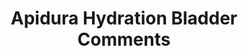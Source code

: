 ---
layout: community
category: community
title: "Apidura Hydration Bladder Comments"
description: "Really love this bladder. Have been using it daily for 6+ months now. excellent. For more water volume, I don't don't roll the top. I have that Apidira bladder, am currently using it on the wolf’s lair route in Italy. It’s worked great so far in my Oveja Negra frame bag, very happy with it."
isTopLevel: false
isSingleLevel: false
isArticle: false
datePublished: 2022-08-10 12:30:00 +0300
dateModified: 2022-08-10 12:30:00 +0300
published: false
---